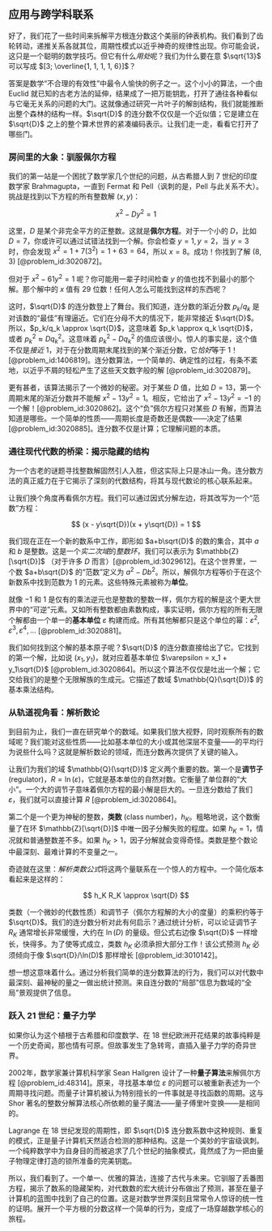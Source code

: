 ## 应用与跨学科联系

好了，我们花了一些时间来拆解平方根连分数这个美丽的钟表机构。我们看到了齿轮转动，递推关系各就其位，周期性模式以近乎神奇的规律性出现。你可能会说，这只是一个聪明的数学技巧。但它有什么*用处*呢？我们为什么要在意 $\sqrt{13}$ 可以写成 $[3; \overline{1, 1, 1, 1, 6}]$？

答案是数学“不合理的有效性”中最令人愉快的例子之一。这个小小的算法，一个由 Euclid 就已知的古老方法的延伸，结果成了一把万能钥匙，打开了通往各种看似与它毫无关系的问题的大门。这就像通过研究一片叶子的解剖结构，我们就能推断出整个森林的结构一样。$\sqrt{D}$ 的连分数不仅仅是一个近似值；它是建立在 $\sqrt{D}$ 之上的整个算术世界的紧凑编码表示。让我们走一走，看看它打开了哪些门。

### 房间里的大象：驯服佩尔方程

我们的第一站是一个困扰了数学家几个世纪的问题，从古希腊人到 7 世纪的印度数学家 Brahmagupta，一直到 Fermat 和 Pell（讽刺的是，Pell 与此关系不大）。挑战是找到以下方程的所有整数解 $(x, y)$：

$$
x^2 - D y^2 = 1
$$

这里，$D$ 是某个非完全平方的正整数。这就是**佩尔方程**。对于一个小的 $D$，比如 $D=7$，你或许可以通过试错法找到一个解。你会检查 $y=1, y=2$，当 $y=3$ 时，你会发现 $x^2 = 1 + 7(3^2) = 1+63=64$，所以 $x=8$。成功！你找到了解 $(8, 3)$ [@problem_id:3020872]。

但对于 $x^2 - 61y^2 = 1$ 呢？你可能用一辈子时间检查 $y$ 的值也找不到最小的那个解。那个解中的 $x$ 值有 29 位数！任何人怎么可能找到这样的东西呢？

这时，$\sqrt{D}$ 的连分数登上了舞台。我们知道，连分数的渐近分数 $p_k/q_k$ 是对该数的“最佳”有理逼近。它们在分母不大的情况下，能非常接近 $\sqrt{D}$。所以，$p_k/q_k \approx \sqrt{D}$，这意味着 $p_k \approx q_k \sqrt{D}$，或者 $p_k^2 \approx D q_k^2$。这意味着 $p_k^2 - D q_k^2$ 的值应该很小。惊人的事实是，这个值不仅是*接近* 1，对于在分数周期末尾找到的某个渐近分数，它*恰好*等于 1！[@problem_id:1406819]。连分数算法，一个简单的、确定性的过程，有条不紊地，以近乎不屑的轻松产生了这些天文数字般的解 [@problem_id:3020879]。

更有甚者，该算法揭示了一个微妙的秘密。对于某些 $D$ 值，比如 $D=13$，第一个周期末尾的渐近分数并不能解 $x^2 - 13y^2=1$。相反，它给出了 $x^2 - 13y^2 = -1$ 的一个解！[@problem_id:3020862]。这个“负”佩尔方程只对某些 $D$ 有解，而算法知道是哪些。一个简单的性质——周期长度是奇数还是偶数——决定了结果 [@problem_id:3020885]。连分数不仅是计算；它理解问题的本质。

### 通往现代代数的桥梁：揭示隐藏的结构

为一个古老的谜题寻找整数解固然引人入胜，但这实际上只是冰山一角。连分数方法的真正威力在于它揭示了深刻的代数结构，将其与现代数论的核心联系起来。

让我们换个角度再看佩尔方程。我们可以通过因式分解左边，将其改写为一个“范数”方程：

$$
(x - y\sqrt{D})(x + y\sqrt{D}) = 1
$$

我们现在正在一个新的数系中工作，即形如 $a+b\sqrt{D}$ 的数的集合，其中 $a$ 和 $b$ 是整数。这是一个*实二次域*的*整数环*，我们可以表示为 $\mathbb{Z}[\sqrt{D}]$ （对于许多 $D$ 而言）[@problem_id:3029612]。在这个世界里，一个数 $a+b\sqrt{D}$ 的“范数”定义为 $a^2-Db^2$。所以，解佩尔方程等价于在这个新数系中找到范数为 1 的元素。这些特殊元素被称为**单位**。

就像 $-1$ 和 $1$ 是仅有的乘法逆元也是整数的整数一样，佩尔方程的解是这个更大世界中的“可逆”元素。又如所有整数都由素数构成，事实证明，佩尔方程的所有无限个解都由一个单一的**基本单位** $\varepsilon$ 构建而成。所有其他解都只是这个单位的幂：$\varepsilon^2, \varepsilon^3, \varepsilon^4, \dots$ [@problem_id:3020881]。

我们如何找到这个解的基本原子呢？$\sqrt{D}$ 的连分数直接给出了它。它找到的第一个解，比如说 $(x_1, y_1)$，就对应着基本单位 $\varepsilon = x_1 + y_1\sqrt{D}$ [@problem_id:3020864]。所以这个算法不仅仅是吐出一个解；它交给我们的是整个无限解族的生成元。它描述了数域 $\mathbb{Q}(\sqrt{D})$ 的基本乘法结构。

### 从轨道视角看：解析数论

到目前为止，我们一直在研究单个的数域。如果我们放大视野，同时观察所有的数域呢？我们能对这些性质——比如基本单位的大小或其他深层不变量——的平均行为说些什么吗？这就是解析数论的领域，而连分数再次提供了关键的输入。

让我们为我们的域 $\mathbb{Q}(\sqrt{D})$ 定义两个重要的数。第一个是**调节子** (regulator)，$R = \ln(\varepsilon)$，它就是基本单位的自然对数。它衡量了单位群的“大小”。一个大的调节子意味着佩尔方程的最小解是巨大的。一旦连分数给了我们 $\varepsilon$，我们就可以直接计算 $R$ [@problem_id:3020864]。

第二个是一个更为神秘的整数，**类数** (class number)，$h_K$。粗略地说，这个数衡量了在环 $\mathbb{Z}[\sqrt{D}]$ 中唯一因子分解失败的程度。如果 $h_K=1$，情况就和普通整数差不多。如果 $h_K > 1$，因子分解就会变得奇怪。类数是整个数论中最深刻、最难计算的不变量之一。

奇迹就在这里：*解析类数公式*将这两个量联系在一个惊人的方程中。一个简化版本看起来是这样的：

$$
h_K R_K \approx \sqrt{D}
$$

类数（一个微妙的代数性质）和调节子（佩尔方程解的大小的度量）的乘积约等于 $\sqrt{D}$。我们的连分数分析对此有何启示？通过统计分析，可以论证调节子 $R_K$ 通常增长非常缓慢，大约在 $\ln(D)$ 的量级。但公式右边像 $\sqrt{D}$ 一样增长，快得多。为了使等式成立，类数 $h_K$ 必须承担大部分工作！该公式预测 $h_K$ 必须倾向于像 $\sqrt{D}/\ln(D)$ 那样增长 [@problem_id:3010142]。

想一想这意味着什么。通过分析我们简单的连分数算法的行为，我们可以对代数中最深刻、最神秘的量之一做出统计预测。来自连分数的“局部”信息为数域的“全局”景观提供了信息。

### 跃入 21 世纪：量子力学

如果你认为这个植根于古希腊和印度数学、在 18 世纪欧洲开花结果的故事纯粹是一个历史奇闻，那也情有可原。但故事发生了急转弯，直插入量子力学的奇异世界。

2002年，数学家兼计算机科学家 Sean Hallgren 设计了一种**量子算法**来解佩尔方程 [@problem_id:48314]。原来，寻找基本单位 $\varepsilon$ 的问题可以被重新表述为一个周期寻找问题。而量子计算机被认为特别擅长的一件事就是寻找函数的周期。这与 Shor 著名的整数分解算法核心所依赖的量子魔法——量子傅里叶变换——是相同的。

Lagrange 在 18 世纪发现的周期性，即 $\sqrt{D}$ 连分数系数中这种规则、重复的模式，正是量子计算机天然适合检测的那种结构。这是一个美妙的宇宙级讽刺。一个纯粹数学中为自身目的而被追求了几个世纪的抽象模式，竟然成了为一把由量子物理定律打造的锁所准备的完美钥匙。

所以，我们看到了。一个单一、优雅的算法，连接了古代与未来。它驯服了丢番图方程，揭示了数系的隐藏架构，对代数数的宏大统计分布做出了预测，甚至在量子计算机的蓝图中找到了自己的位置。这是对数学世界深刻且常常令人惊讶的统一性的证明。展开一个平方根的分数这样一个简单的行为，变成了一场穿越数学核心的旅程。